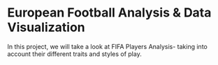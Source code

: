 # European Football Analysis & Data Visualization

In this project, we will take a look at FIFA Players Analysis- taking into account their different traits and styles of play.
